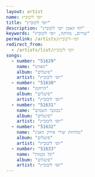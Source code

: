 ```yaml
---
layout: artist
name: יוסי ליבוביץ
title: "יוסי ליבוביץ"
description: "דף האמן יוסי ליבוביץ"
keywords: "שירים, מוזיקה, יוסי ליבוביץ"
permalink: /artists/יוסי-ליבוביץ
redirect_from:
  - /artists/list/יוסי ליבוביץ
songs:
  - number: "51629"
    name: "האזינו"
    album: "סינגלים"
    artist: "יוסי ליבוביץ"
  - number: "51630"
    name: "הרחמן"
    album: "סינגלים"
    artist: "יוסי ליבוביץ"
  - number: "51631"
    name: "ככוכבי השמים"
    album: "סינגלים"
    artist: "יוסי ליבוביץ"
  - number: "51632"
    name: "מחרוזת שירי איזיק האניג"
    album: "סינגלים"
    artist: "יוסי ליבוביץ"
  - number: "51633"
    name: "קל נקמות"
    album: "סינגלים"
    artist: "יוסי ליבוביץ"
---
```


